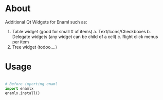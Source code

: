 # About
Additional Qt Widgets for Enaml such as:

1. Table widget (good for small # of items)
  a. Text/Icons/Checkboxes
  b. Delegate widgets (any widget can be child of a cell)
  c. Right click menus per item
2. Tree widget (todoo....)

# Usage

```python

# Before importing enaml
import enamlx
enamlx.install()

```
